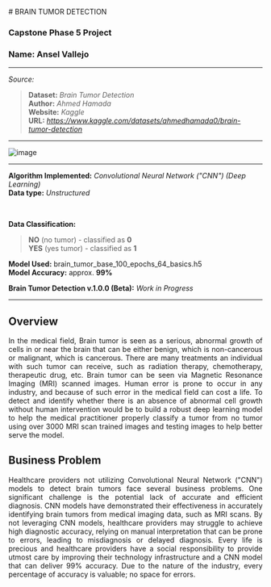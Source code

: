 <p align="left">
# BRAIN TUMOR DETECTION

### Capstone Phase 5 Project

### Name: Ansel Vallejo
</p>

***
_Source:_ <br>
  > **Dataset:** _Brain Tumor Detection_ <br>
  > **Author:** _Ahmed Hamada_ <br>
  > **Website:** _Kaggle_ <br>
  > **URL:** _https://www.kaggle.com/datasets/ahmedhamada0/brain-tumor-detection_ <br>
***
![image](https://github.com/anvadev/BR35H_Brain_Tumor/assets/50537930/92665cd2-f737-410f-9152-40010ee86513)


***
**Algorithm Implemented:** _Convolutional Neural Network ("CNN") (Deep Learning)_<br>
**Data type:** _Unstructured_ 

<br>

**Data Classification:** <br>
> **NO** (no tumor) - classified as **0** <br>
> **YES** (yes tumor) - classified as **1** <br>

**Model Used:** brain_tumor_base_100_epochs_64_basics.h5 <br>
**Model Accuracy:** approx. **99%**

**Brain Tumor Detection v.1.0.0 (Beta):** _Work in Progress_ <br>
***

  ## Overview <br>
<p align="justify">
  In the medical field, Brain tumor is seen as a serious, abnormal growth of cells in or near the brain that can be either benign, which is non-cancerous or malignant, which is cancerous. There are many treatments an individual with such tumor can receive, such as radiation therapy, chemotherapy, therapeutic drug, etc. Brain tumor can be seen via Magnetic Resonance Imaging (MRI) scanned images. Human error is prone to occur in any industry, and because of such error in the medical field can cost a life. To detect and identify whether there is an absence of abnormal cell growth without human intervention would be to build a robust deep learning model to help the medical practitioner properly classify a tumor from no tumor using over 3000 MRI scan trained images and testing images to help better serve the model.
  </p>

  ## Business Problem <br>
<p align="justify">
  Healthcare providers not utilizing Convolutional Neural Network ("CNN") models to detect brain tumors face several business problems. One significant challenge is the potential lack of accurate and efficient diagnosis. CNN models have demonstrated their effectiveness in accurately identifying brain tumors from medical imaging data, such as MRI scans. By not leveraging CNN models, healthcare providers may struggle to achieve high diagnostic accuracy, relying on manual interpretation that can be prone to errors, leading to misdiagnosis or delayed diagnosis. Every life is precious and healthcare providers have a social responsibility to provide utmost care by improving their technology infrastructure and a CNN model that can deliver 99% accuracy. Due to the nature of the industry, every percentage of accuracy is valuable; no space for errors. 
</p>

  
